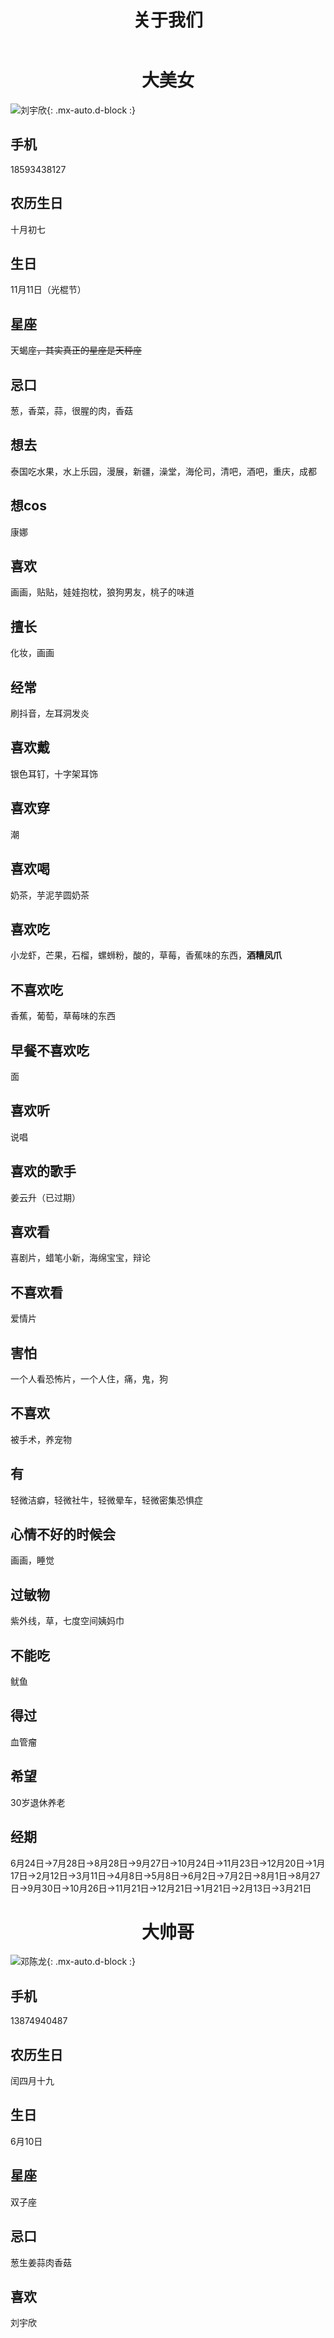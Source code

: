 ﻿---
layout: page
title: 关于我们
---

# <center> 大美女

![刘宇欣](/assets/img/美女.jpg){: .mx-auto.d-block :}

## 手机

18593438127

## 农历生日

十月初七

## 生日

11月11日（光棍节）

## 星座

天蝎座~~，其实真正的星座是天秤座~~

## 忌口

葱，香菜，蒜，很腥的肉，香菇

## 想去

泰国吃水果，水上乐园，漫展，新疆，澡堂，海伦司，清吧，酒吧，重庆，成都

## 想cos

康娜

## 喜欢

画画，贴贴，娃娃抱枕，狼狗男友，桃子的味道

## 擅长

化妆，画画

## 经常

刷抖音，左耳洞发炎

## 喜欢戴

银色耳钉，十字架耳饰

## 喜欢穿

潮

## 喜欢喝

奶茶，芋泥芋圆奶茶

## 喜欢吃

小龙虾，芒果，石榴，螺蛳粉，酸的，草莓，香蕉味的东西，**酒糟凤爪**

## 不喜欢吃

香蕉，葡萄，草莓味的东西

## 早餐不喜欢吃

面

## 喜欢听

说唱

## 喜欢的歌手

姜云升（已过期）

## 喜欢看

喜剧片，蜡笔小新，海绵宝宝，辩论

## 不喜欢看

爱情片

## 害怕

一个人看恐怖片，一个人住，痛，鬼，狗

## 不喜欢

被手术，养宠物

## 有

轻微洁癖，轻微社牛，轻微晕车，轻微密集恐惧症

## 心情不好的时候会

画画，睡觉

## 过敏物

紫外线，草，七度空间姨妈巾

## 不能吃

鱿鱼

## 得过

血管瘤

## 希望

30岁退休养老

## 经期

6月24日->7月28日->8月28日->9月27日->10月24日->11月23日->12月20日->1月17日->2月12日->3月11日->4月8日->5月8日→6月2日→7月2日→8月1日→8月27日→9月30日→10月26日→11月21日→12月21日→1月21日→2月13日->3月21日

# <center> 大帅哥

![邓陈龙](/assets/img/帅哥.jpg){: .mx-auto.d-block :}

## 手机

13874940487

## 农历生日

闰四月十九

## 生日

6月10日

## 星座

双子座

## 忌口

葱生姜蒜肉香菇

## 喜欢

刘宇欣
